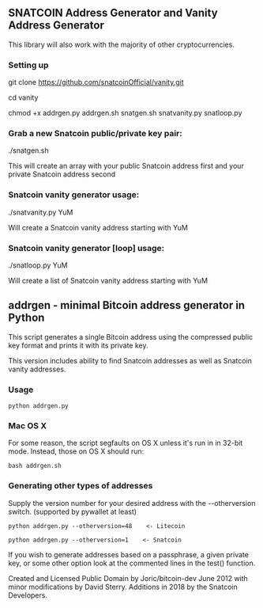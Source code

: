 ## SNATCOIN Address Generator and Vanity Address Generator


This library will also work with the majority of other cryptocurrencies.


### Setting up

   git clone https://github.com/snatcoinOfficial/vanity.git
   
   cd vanity
   
   chmod +x addrgen.py addrgen.sh snatgen.sh snatvanity.py snatloop.py



### Grab a new Snatcoin public/private key pair:

  ./snatgen.sh

  This will create an array with your public Snatcoin address first and your private Snatcoin address second


### Snatcoin vanity generator usage:

  ./snatvanity.py YuM

  Will create a Snatcoin vanity address starting with YuM
  
  
  
### Snatcoin vanity generator [loop] usage:

  ./snatloop.py YuM

  Will create a list of Snatcoin vanity address starting with YuM



## addrgen - minimal Bitcoin address generator in Python

This script generates a single Bitcoin address using the compressed public key format and prints it with its private key.

This version includes ability to find Snatcoin addresses as well as Snatcoin vanity addresses.

### Usage 

    python addrgen.py

### Mac OS X

For some reason, the script segfaults on OS X unless it's run in in 32-bit mode. Instead, those on OS X should run:

    bash addrgen.sh

### Generating other types of addresses

Supply the version number for your desired address  with the --otherversion switch. (supported by pywallet at least)

    python addrgen.py --otherversion=48    <- Litecoin

    python addrgen.py --otherversion=1    <- Snatcoin

If you wish to generate addresses based on a passphrase, a given private key, or some other option look at the commented lines in the test() function.

Created and Licensed Public Domain by Joric/bitcoin-dev June 2012 with minor modifications by David Sterry.  Additions in 2018 by the Snatcoin Developers.
